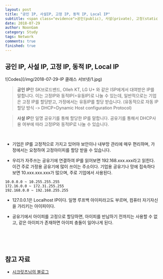 ```yaml
---
layout: post
title: "공인 IP, 사설IP, 고정 IP, 동적 IP, Local IP"
subtitle: <span class="evidence">공인(public), 사설(private), 고정(static), 동적(dynamic) IP에 대해서 알아보자.</span>
date: 2018-07-29
author: NoonGam
category: Study
tags: Network
comments: true
finished: true
---
```



## 공인 IP, 사설 IP, 고정 IP, 동적 IP, Local IP


![Codes](/img/2018-07-29-IP 클래스 서브넷/1.jpg)


> <a>공인 IP</a>란 SK브로드밴드, Olleh KT, LG U+ 와 같은 ISP에게서 대여받은 IP를 말합니다. 이는 고정IP와 동적IP(=유동IP)로 나눌 수 있는데, 일반적으로는 기업은 고정 IP를 할당받고, 가정에서는 유동IP를 할당 받습니다.
(유동적으로 자동 IP 할당 방식 -> DHCP=Dynamic Host configuration Protocol)




> <a>사설 IP</a>란 일명 공유기를 통해 할당한 IP를 말합니다. 공유기를 통해서 DHCP사용 여부에 따라 고정IP와 동적IP로 나눌 수 있습니다.



<br>



- 기업은 IP를 고정적으로 가지고 있어야 보안이나 내부망 관리에 매우 편리하며, 가정에서는 요청하여 고정아이피를 할당 받을 수 있습니다.



- 우리가 자주쓰는 공유기에 연결하여 IP를 읽어보면 192.168.xxx.xxx라고 읽힌다. 이건 주로 가정용 공유기에 많이 쓰이는 주소이다.
기업용 공유기나 망에 접속하다보면 10.xxx.xxx.xxx가 많으며, 주로 기업에서 사용된다.
```
10.0.0.0 ~ 10.255.255.255
172.16.0.0 ~ 172.31.255.255
192.168.0.0 ~ 192.168.255.255
```



- 127.0.0.1은 Localhost IP이다. 일명 <a>루프백 아이피</a>라고도 부르며, 컴퓨터 자기자신을 가리키는 아이피이다.



- 공유기에서 아이피를 고정으로 할당하면, 아이피를 반납하기 전까지는 사용할 수 없고, 같은 아이피가 존재하면 아이피 충돌이 일어나게 된다.




<br><br><br>

## 참고 자료

- [시크릿츠님의 블로그](https://m.blog.naver.com/PostView.nhn?blogId=xcripts&logNo=70121283191&proxyReferer=https%3A%2F%2Fwww.google.co.kr%2F)

